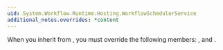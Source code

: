 ```yaml
---
uid: System.Workflow.Runtime.Hosting.WorkflowSchedulerService
additional_notes.overrides: *content
---
```


<p>When you inherit from <xref href="System.Workflow.Runtime.Hosting.WorkflowSchedulerService"></xref>, you must override the following members: <xref href="System.Workflow.Runtime.Hosting.WorkflowSchedulerService.Cancel(System.Guid)"></xref>, <xref href="System.Workflow.Runtime.Hosting.WorkflowSchedulerService.Schedule(System.Threading.WaitCallback,System.Guid)"></xref> and <xref href="System.Workflow.Runtime.Hosting.WorkflowSchedulerService.Schedule(System.Threading.WaitCallback,System.Guid,System.DateTime,System.Guid)"></xref>.</p>


